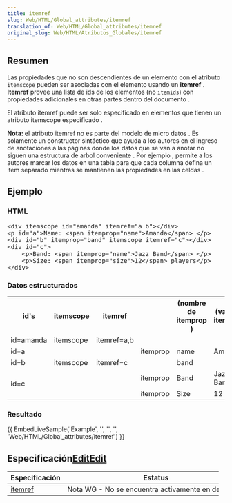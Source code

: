 ```yaml
---
title: itemref
slug: Web/HTML/Global_attributes/itemref
translation_of: Web/HTML/Global_attributes/itemref
original_slug: Web/HTML/Atributos_Globales/itemref
---
```

<h2 id="Resumen">Resumen</h2>

<p>Las propiedades que no son descendientes de un elemento con el atributo <code>itemscope</code> pueden ser asociadas con el elemento usando un <strong>itemref</strong> . <strong>Itemref</strong> provee una lista de ids de los elementos (no <code>itemids</code>) con propiedades adicionales en otras partes dentro del documento .</p>

<p>El atributo itemref puede ser solo especificado en elementos que tienen un atributo itemscope especificado .</p>

<p class="note"><strong>Nota: </strong>el atributo itemref no es parte del modelo de micro datos . Es solamente un constructor sintáctico que ayuda a los autores en el ingreso de anotaciones a las páginas donde los datos que se van a anotar no siguen una estructura de arbol conveniente . Por ejemplo , permite a los autores marcar los datos en una tabla para que cada columna defina un item separado mientras se mantienen las propiedades en las celdas .</p>

<div class="">
<h2 class="" id="Ejemplo">Ejemplo</h2>

<h3 id="HTML">HTML</h3>

<div class="">
<pre class="brush: html">&lt;div itemscope id="amanda" itemref="a b"&gt;&lt;/div&gt;
&lt;p id="a"&gt;Name: &lt;span itemprop="name"&gt;Amanda&lt;/span&gt; &lt;/p&gt;
&lt;div id="b" itemprop="band" itemscope itemref="c"&gt;&lt;/div&gt;
&lt;div id="c"&gt;
    &lt;p&gt;Band: &lt;span itemprop="name"&gt;Jazz Band&lt;/span&gt; &lt;/p&gt;
    &lt;p&gt;Size: &lt;span itemprop="size"&gt;12&lt;/span&gt; players&lt;/p&gt;
&lt;/div&gt;
</pre>
</div>

<article id="wikiArticle">
<h3 id="Datos_estructurados">Datos estructurados </h3>

<table class="standard-table">
 <tbody>
  <tr>
   <th>id's</th>
   <th>itemscope</th>
   <th>itemref</th>
   <th> </th>
   <th>(nombre de itemprop )</th>
   <th>(valor de itemprop)</th>
  </tr>
  <tr>
   <td>id=amanda</td>
   <td>itemscope</td>
   <td>itemref=a,b</td>
   <td> </td>
   <td> </td>
   <td> </td>
  </tr>
  <tr>
   <td>id=a</td>
   <td> </td>
   <td> </td>
   <td>itemprop</td>
   <td>name</td>
   <td><span>Amanda</span></td>
  </tr>
  <tr>
   <td>id=b</td>
   <td>itemscope</td>
   <td>itemref=c</td>
   <td> </td>
   <td>band</td>
   <td> </td>
  </tr>
  <tr>
   <td colspan="1" rowspan="2">id=c</td>
   <td> </td>
   <td> </td>
   <td>itemprop</td>
   <td>Band</td>
   <td><span>Jazz Band</span></td>
  </tr>
  <tr>
   <td> </td>
   <td> </td>
   <td>itemprop</td>
   <td>Size</td>
   <td><span>12</span></td>
  </tr>
 </tbody>
</table>

<h3 id="Resultado">Resultado</h3>

<p>{{ EmbedLiveSample('Example', '', '', '', 'Web/HTML/Global_attributes/itemref') }}</p>

<h2 id="EspecificaciónEditEdit">Especificación<a class="" href="https://developer.mozilla.org/en-US/docs/Web/CSS/font-variant-alternates$edit#Specifications"><span>Edit</span></a><a class="" href="https://developer.mozilla.org/en-US/docs/Web/HTML/Global_attributes/itemid$edit#SpecificationsEdit"><span>Edit</span></a></h2>

<table class="standard-table" style="height: 105px; width: 490px;">
 <thead>
  <tr>
   <th scope="col">Especificación</th>
   <th scope="col">Estatus</th>
  </tr>
 </thead>
 <tbody>
  <tr>
   <td style="text-align: left; vertical-align: middle;"><a class="external-icon external" href="https://html.spec.whatwg.org/multipage/microdata.html#items">itemref</a></td>
   <td style="text-align: left; vertical-align: middle; white-space: nowrap;">Nota WG  - No se encuentra activamente en desarrollo</td>
  </tr>
 </tbody>
</table>
</article>
</div>
